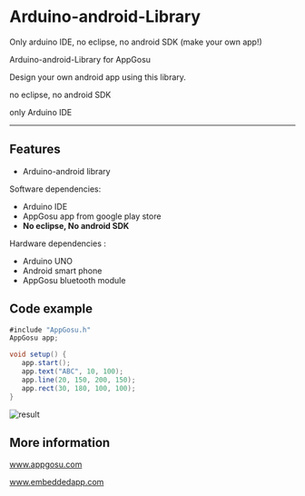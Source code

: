 Arduino-android-Library
==============
Only arduino IDE, no eclipse, no android SDK (make your own app!)

Arduino-android-Library for AppGosu

Design your own android app using this library.

no eclipse, no android SDK

only Arduino IDE

-------------------------


Features
-------------
- Arduino-android library

Software dependencies:
- Arduino IDE
- AppGosu app from google play store
- **No eclipse, No android SDK**


Hardware dependencies : 
* Arduino UNO
* Android smart phone
* AppGosu bluetooth module
 

Code example
--------------
```java
#include "AppGosu.h"
AppGosu app;

void setup() {
   app.start();
   app.text("ABC", 10, 100);
   app.line(20, 150, 200, 150);
   app.rect(30, 180, 100, 100);
}

```

![result](http://4.bp.blogspot.com/-mb_H962BjRQ/UwB4Q44ZAiI/AAAAAAAAAB8/ZgrN0U6mDV0/s1600/concept1.png)


More information
----------------
  www.appgosu.com
 
  www.embeddedapp.com 

